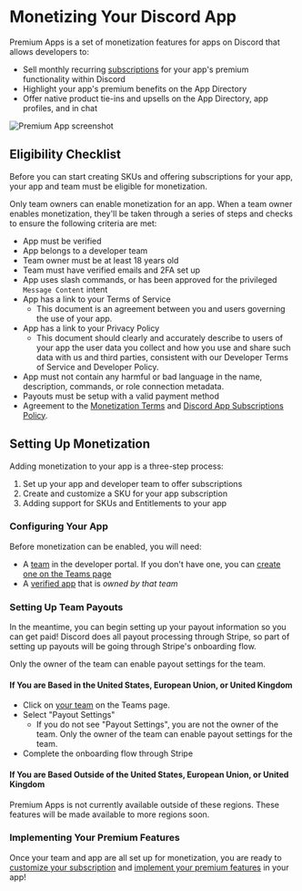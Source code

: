 # Monetizing Your Discord App

Premium Apps is a set of monetization features for apps on Discord that allows developers to:

-   Sell monthly recurring [subscriptions](#DOCS_MONETIZATION_APP_SUBSCRIPTIONS) for your app's premium functionality within Discord
-   Highlight your app's premium benefits on the App Directory
-   Offer native product tie-ins and upsells on the App Directory, app profiles, and in chat

![Premium App screenshot](premium-example.png)

## Eligibility Checklist

Before you can start creating SKUs and offering subscriptions for your app, your app and team must be eligible for monetization.

Only team owners can enable monetization for an app. When a team owner enables monetization, they'll be taken through a series of steps and checks to ensure the following criteria are met:

-   App must be verified
-   App belongs to a developer team
-   Team owner must be at least 18 years old
-   Team must have verified emails and 2FA set up
-   App uses slash commands, or has been approved for the privileged `Message Content` intent
-   App has a link to your Terms of Service
    -   This document is an agreement between you and users governing the use of your app.
-   App has a link to your Privacy Policy
    -   This document should clearly and accurately describe to users of your app the user data you collect and how you use and share such data with us and third parties, consistent with our Developer Terms of Service and Developer Policy.
-   App must not contain any harmful or bad language in the name, description, commands, or role connection metadata.
-   Payouts must be setup with a valid payment method
-   Agreement to the [Monetization Terms](https://support.discord.com/hc/articles/5330075836311) and [Discord App Subscriptions Policy](https://support-dev.discord.com/hc/articles/17442400631959).

## Setting Up Monetization

Adding monetization to your app is a three-step process:

1. Set up your app and developer team to offer subscriptions
2. Create and customize a SKU for your app subscription
3. Adding support for SKUs and Entitlements to your app

### Configuring Your App

Before monetization can be enabled, you will need:

-   A [team](#DOCS_TOPICS_TEAMS) in the developer portal. If you don't have one, you can [create one on the Teams page](https://discord.com/developers/teams)
-   A [verified app](https://support.discord.com/hc/en-us/articles/360040720412-Bot-Verification-and-Data-Allowlisting#h_46b3869c-6d50-43fc-b07c-9ed7569a1160) that is _owned by that team_

### Setting Up Team Payouts

In the meantime, you can begin setting up your payout information so you can get paid! Discord does all payout processing through Stripe, so part of setting up payouts will be going through Stripe's onboarding flow.

Only the owner of the team can enable payout settings for the team.

#### If You are Based in the United States, European Union, or United Kingdom

-   Click on [your team](https://discord.com/developers/teams) on the Teams page.
-   Select "Payout Settings"
    -   If you do not see "Payout Settings", you are not the owner of the team. Only the owner of the team can enable payout settings for the team.
-   Complete the onboarding flow through Stripe

#### If You are Based Outside of the United States, European Union, or United Kingdom

Premium Apps is not currently available outside of these regions. These features will be made available to more regions soon.

### Implementing Your Premium Features

Once your team and app are all set up for monetization, you are ready to [customize your subscription](#DOCS_MONETIZATION_SKUS/customizing-your-skus) and [implement your premium features](#DOCS_MONETIZATION_APP_SUBSCRIPTIONS) in your app!
